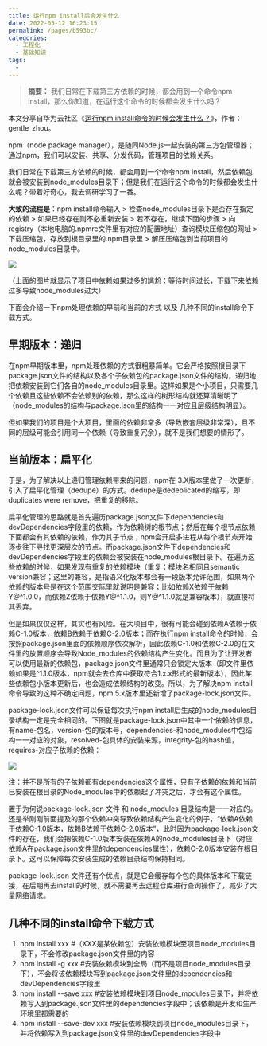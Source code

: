 ```yaml
---
title: 运行npm install后会发生什么
date: 2022-05-12 16:23:15
permalink: /pages/b593bc/
categories:
  - 工程化
  - 基础知识
tags:
  - 
---
```



> **摘要：** 我们日常在下载第三方依赖的时候，都会用到一个命令npm install，那么你知道，在运行这个命令的时候都会发生什么吗？

<!-- more -->

本文分享自华为云社区《[运行npm install命令的时候会发生什么？](https://bbs.huaweicloud.com/blogs/348904)》，作者： gentle_zhou。

npm（node package manager），是随同Node.js一起安装的第三方包管理器；通过npm，我们可以安装、共享、分发代码，管理项目的依赖关系。

我们日常在下载第三方依赖的时候，都会用到一个命令npm install，然后依赖包就会被安装到node_modules目录下；但是我们在运行这个命令的时候都会发生什么呢？带着好奇心，我去调研学习了一番。

**大致的流程是**：npm install命令输入 > 检查node_modules目录下是否存在指定的依赖 > 如果已经存在则不必重新安装 > 若不存在，继续下面的步骤 > 向 registry（本地电脑的.npmrc文件里有对应的配置地址）查询模块压缩包的网址 > 下载压缩包，存放到根目录里的.npm目录里 > 解压压缩包到当前项目的node_modules目录中。

![](https://p3-juejin.byteimg.com/tos-cn-i-k3u1fbpfcp/66ee714fea26413b89b992b6d5b5ab6d~tplv-k3u1fbpfcp-zoom-1.image)

（上面的图片就显示了项目中依赖如果过多的尴尬：等待时间过长，下载下来依赖过多导致node_modules过大）

下面会介绍一下npm处理依赖的早前和当前的方式 以及 几种不同的install命令下载方式。

## 早期版本：递归

在npm早期版本里，npm处理依赖的方式很粗暴简单。它会严格按照根目录下package.json文件的结构以及各个子依赖包的package.json文件的结构，递归地把依赖安装到它们各自的node_modules目录里。这样如果是个小项目，只需要几个依赖且这些依赖不会依赖别的依赖，那么这样的树形结构就还算清晰明了（node_modules的结构与package.json里的结构一一对应且层级结构明显）。

但如果我们的项目是个大项目，里面的依赖非常多（导致嵌套层级非常深），且不同的层级可能会引用同一个依赖（导致重复冗余），就不是我们想要的情形了。

## 当前版本：扁平化

于是，为了解决以上递归管理依赖带来的问题，npm在 3.X版本里做了一次更新，引入了扁平化管理（dedupe）的方式。dedupe是dedeplicated的缩写，即duplicates were remove，把重复的移除。

扁平化管理的思路就是首先遍历package.json文件下dependencies和devDependencies字段里的依赖，作为依赖树的根节点；然后在每个根节点依赖下面都会有其依赖的依赖，作为其子节点；npm会开启多进程从每个根节点开始逐步往下寻找更深层次的节点。而package.json文件下dependencies和devDependencies字段里的依赖会被安装在node_modules根目录下。在遍历这些依赖的时候，如果发现有重复的依赖模块（重复：模块名相同且semantic version兼容；这里的兼容，是指语义化版本都会有一段版本允许范围，如果两个依赖的版本号是在这个范围交际里就说明是兼容；比如依赖X依赖于依赖Y@^1.0.0，而依赖Z依赖于依赖Y@^1.1.0，则Y@^1.1.0就是兼容版本），就直接将其丢弃。

但是如果仅仅这样，其实也有风险。在大项目中，很有可能会碰到依赖A依赖于依赖C-1.0版本，依赖B依赖于依赖C-2.0版本；而在执行npm install命令的时候，会按照package.json里面的依赖顺序依次解析，因此依赖C-1.0和依赖C-2.0的在文件里的放置顺序会导致Node_modules的依赖结构产生变化。而且为了让开发者可以使用最新的依赖包，package.json文件里通常只会锁定大版本（即文件里依赖如果是^1.1.0版本，npm就会去仓库中获取符合1.x.x形式的最新版本），因此某些依赖包小版本更新后，也会造成依赖结构的改变。所以，为了解决npm install命令导致的这种不确定问题，npm 5.x版本里还新增了package-lock.json文件。

package-lock.json文件可以保证每次执行npm install后生成的node_modules目录结构一定是完全相同的。下图就是package-lock.json中其中一个依赖的信息，有name-包名，version-包的版本号，dependencies-和node_modules中包结构一一对应的对象，resolved-包具体的安装来源，integrity-包的hash值，requires-对应子依赖的依赖：

![](https://p3-juejin.byteimg.com/tos-cn-i-k3u1fbpfcp/9f47f1eca9f1485b84575d607eda1de4~tplv-k3u1fbpfcp-zoom-1.image)

注：并不是所有的子依赖都有dependencies这个属性，只有子依赖的依赖和当前已安装在根目录的Node_modules中的依赖起了冲突之后，才会有这个属性。

置于为何说package-lock.json 文件 和 node_modules 目录结构是一一对应的。还是举刚刚前面提及的那个依赖冲突导致依赖结构产生变化的例子，“依赖A依赖于依赖C-1.0版本，依赖B依赖于依赖C-2.0版本”，此时因为package-lock.json文件的存在，我们会把依赖C-1.0版本安装在依赖A的node_modules目录下（对应依赖A在package.json文件里的dependencies属性），依赖C-2.0版本安装在根目录下。这可以保障每次安装生成的依赖目录结构保持相同。

package-lock.json 文件还有个优点，就是它会缓存每个包的具体版本和下载链接，在后期再去install的时候，就不需要再去远程仓库进行查询操作了，减少了大量网络请求。

## 几种不同的install命令下载方式

1.  npm install xxx #（XXX是某依赖包）安装依赖模块至项目node_modules目录下，不会修改package.json文件里的内容
1.  npm install -g xxx #安装依赖模块到全局（而不是项目node_modules目录下），不会将该依赖模块写到package.json文件里的dependencies和devDependencies字段里
1.  npm install --save xxx #安装依赖模块到项目node_modules目录下，并将依赖写入到package.json文件里的dependencies字段中；该依赖是开发和生产环境里都需要的
1.  npm install --save-dev xxx #安装依赖模块到项目node_modules目录下，并将依赖写入到package.json文件里的devDependencies字段中